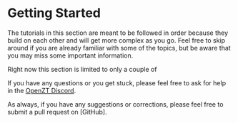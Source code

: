 # Getting Started

The tutorials in this section are meant to be followed in order because they build on each other and will get more complex as you go. Feel free to skip around if you are already familiar with some of the topics, but be aware that you may miss some important information.

Right now this section is limited to only a couple of 


If you have any questions or you get stuck, please feel free to ask for help in the [OpenZT Discord](https://discord.gg/3v8vFt6).

As always, if you have any suggestions or corrections, please feel free to submit a pull request on [GitHub].